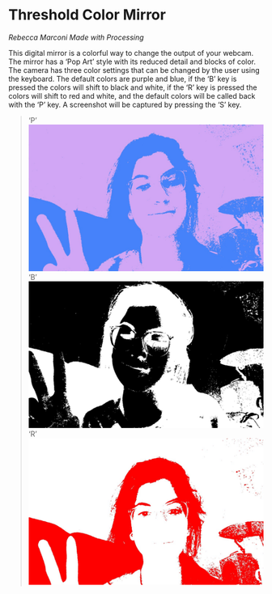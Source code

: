 # Threshold Color Mirror
_Rebecca Marconi_
_Made with Processing_


This digital mirror is a colorful way to change the output of your webcam. The mirror has a ‘Pop Art’ style with its reduced detail and blocks of color. The camera has three color settings that can be changed by the user using the keyboard. The default colors are purple and blue, if the ‘B’ key is pressed the colors will shift to black and white, if the ‘R’ key is pressed the colors will shift to red and white, and the default colors will be called back with the ‘P’ key. A screenshot will be captured by pressing the ‘S’ key. 

>‘P’ 
![Default Color Settings](/ThresholdColorCam/camera2.jpeg)
>‘B’
![Default Color Settings](/ThresholdColorCam/camera1.jpeg)
>‘R’
![Default Color Settings](/ThresholdColorCam/camera.jpeg)
 
